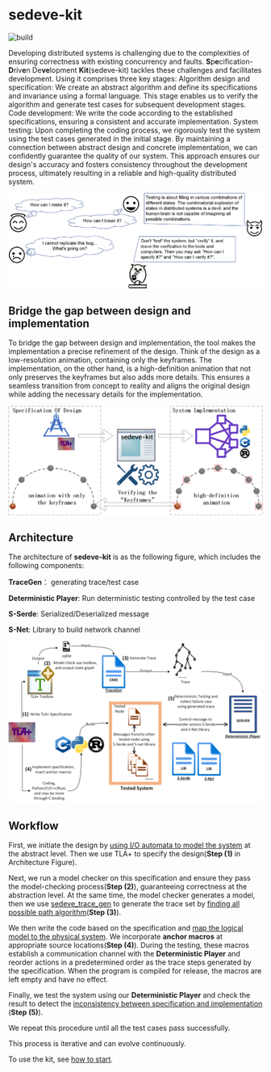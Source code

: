 # sedeve-kit

![build](https://github.com/scuptio/sedeve-kit/actions/workflows/build.yaml/badge.svg)




Developing distributed systems is challenging due to the complexities of ensuring correctness with existing concurrency and faults. 
**S**p**e**cification-**D**riv**e**n De**ve**lopment **Kit**(sedeve-kit) tackles these challenges and facilitates development.
Using it comprises three key stages:
Algorithm design and specification: We create an abstract algorithm and define its specifications and invariance using a formal language. This stage enables us to verify the algorithm and generate test cases for subsequent development stages.
Code development: We write the code according to the established specifications, ensuring a consistent and accurate implementation.
System testing: Upon completing the coding process, we rigorously test the system using the test cases generated in the initial stage.
By maintaining a connection between abstract design and concrete implementation, we can confidently guarantee the quality of our system. This approach ensures our design's accuracy and fosters consistency throughout the development process, ultimately resulting in a reliable and high-quality distributed system.

![architecture](doc/figure/verifying.png)


## Bridge the gap between design and implementation

To bridge the gap between design and implementation,
the tool makes the implementation a precise refinement of the design. 
Think of the design as a low-resolution animation, containing only the keyframes. The implementation, on the other hand, is a high-definition animation that not only preserves the keyframes but also adds more details. This ensures a seamless transition from concept to reality and aligns the original design while adding the necessary details for the implementation.

![architecture](doc/figure/design_to_impl.png)


## Architecture

The architecture of **sedeve-kit** is as the following figure, which includes the following components:

**TraceGen**： generating trace/test case

**Deterministic Player**: Run deterministic testing controlled by the test case

**S-Serde**: Serialized/Deserialized message

**S-Net**: Library to build network channel


![architecture](doc/figure/architecture.png)

## Workflow


First, we initiate the design by [using I/O automata to model the system](doc/model_the_system.md) at the abstract level.
Then we use TLA+ to specify the design(__Step (1)__ in Architecture Figure). 

Next, we run a model checker on this specification and ensure they pass the model-checking process(__Step (2)__), guaranteeing correctness at the abstraction level.
At the same time, the model checker generates a model, then we use [sedeve_trace_gen](https://github.com/scuptio/sedeve-kit/blob/main/src/trace_gen/main.rs) to generate the trace set by [finding all possible path algorithm](doc/generate_trace_algorithm.md)(__Step (3)__).


We then write the code based on the specification and [map the logical model to the physical system](doc/from_design_to_code.md).
We incorporate **anchor macros** at appropriate source locations(__Step (4)__). 
During the testing, these macros establish a communication channel with the **Deterministic Player** and reorder actions in a predetermined order as the trace steps generated by the specification.
When the program is compiled for release, the macros are left empty and have no effect.

Finally, we test the system using our **Deterministic Player** and check the result to detect the [inconsistency between specification and implementation ](doc/deterministic_testing)(__Step (5)__). 

We repeat this procedure until all the test cases pass successfully.

This process is iterative and can evolve continuously. 


To use the kit, see [how to start](doc/how_to_start.md).









